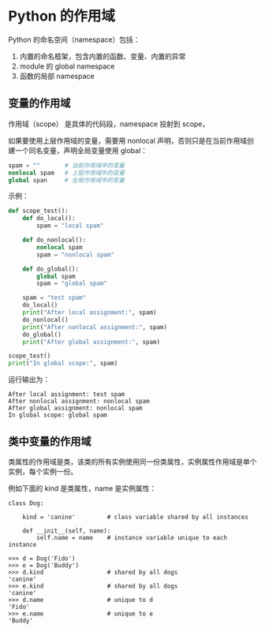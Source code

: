 <!-- toc -->
# Python 的作用域

Python 的命名空间（namespace）包括：

1. 内置的命名框架，包含内置的函数、变量、内置的异常
2. module 的 global namespace 
3. 函数的局部 namespace

## 变量的作用域

作用域（scope） 是具体的代码段，namespace 投射到 scope，

如果要使用上层作用域的变量，需要用 nonlocal 声明，否则只是在当前作用域创建一个同名变量，声明全局变量使用 global：

```python
spam = ""       # 当前作用域中的变量
nonlocal spam   # 上层作用域中的变量
global span     # 全局作用域中的变量
```

示例：

```python
def scope_test():
    def do_local():
        spam = "local spam"

    def do_nonlocal():
        nonlocal spam
        spam = "nonlocal spam"

    def do_global():
        global spam
        spam = "global spam"

    spam = "test spam"
    do_local()
    print("After local assignment:", spam)
    do_nonlocal()
    print("After nonlocal assignment:", spam)
    do_global()
    print("After global assignment:", spam)

scope_test()
print("In global scope:", spam)
```

运行输出为：

```
After local assignment: test spam
After nonlocal assignment: nonlocal spam
After global assignment: nonlocal spam
In global scope: global spam
```

## 类中变量的作用域

类属性的作用域是类，该类的所有实例使用同一份类属性，实例属性作用域是单个实例，每个实例一份。

例如下面的 kind 是类属性，name 是实例属性：

```python3
class Dog:

    kind = 'canine'         # class variable shared by all instances

    def __init__(self, name):
        self.name = name    # instance variable unique to each instance

>>> d = Dog('Fido')
>>> e = Dog('Buddy')
>>> d.kind                  # shared by all dogs
'canine'
>>> e.kind                  # shared by all dogs
'canine'
>>> d.name                  # unique to d
'Fido'
>>> e.name                  # unique to e
'Buddy'
```

